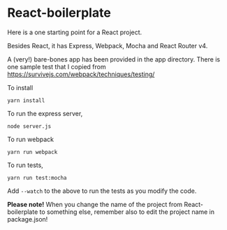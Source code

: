 # React-boilerplate

Here is a one starting point for a React project.

Besides React, it has Express, Webpack, Mocha and React Router v4.

A (very!) bare-bones app has been provided in the app directory.
There is one sample test that I copied from https://survivejs.com/webpack/techniques/testing/

To install
```
yarn install
```
To run the express server,
```
node server.js
```
To run webpack
```
yarn run webpack
```
To run tests, 
```
yarn run test:mocha
```
Add `--watch` to the above to run the tests as you modify the code.

**Please note!** When you change the name of the project from React-boilerplate to something else, remember also to edit the project name in package.json!


